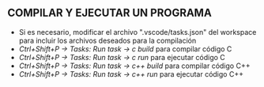 
## COMPILAR Y EJECUTAR UN PROGRAMA  

- Si es necesario, modificar el archivo ".vscode/tasks.json" del workspace para incluir los archivos deseados para la compilación  
- _Ctrl+Shift+P -> Tasks: Run task -> c build_ para compilar código C  
- _Ctrl+Shift+P -> Tasks: Run task -> c run_ para ejecutar código C  
- _Ctrl+Shift+P -> Tasks: Run task -> c++ build_ para compilar código C++  
- _Ctrl+Shift+P -> Tasks: Run task -> c++ run_ para ejecutar código C++  